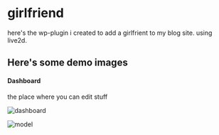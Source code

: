 # girlfriend

here's the wp-plugin i created to add a girlfrient to my blog site. using live2d. 

## Here's some demo images

#### Dashboard 

the place where you can edit stuff

![dashboard](https://raw.githubusercontent.com/dasithsv/girlfriend/master/demo/dashboard.png) 


![model](https://raw.githubusercontent.com/dasithsv/girlfriend/master/demo/girl.png) 
